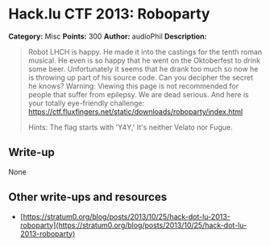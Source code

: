 # Hack.lu CTF 2013: Roboparty

**Category:** Misc
**Points:** 300
**Author:** audioPhil
**Description:**

> Robot LHCH is happy. He made it into the castings for the tenth roman musical. He even is so happy that he went on the Oktoberfest to drink some beer. Unfortunately it seems that he drank too much so now he is throwing up part of his source code. Can you decipher the secret he knows?
> Warning: Viewing this page is not recommended for people that suffer from epilepsy. We are dead serious.
> And here is your totally eye-friendly challenge: https://ctf.fluxfingers.net/static/downloads/roboparty/index.html
> 
> Hints:
> The flag starts with 'Y4Y,'
> It's neither Velato nor Fugue.

## Write-up

None

## Other write-ups and resources

* [https://stratum0.org/blog/posts/2013/10/25/hack-dot-lu-2013-roboparty](https://stratum0.org/blog/posts/2013/10/25/hack-dot-lu-2013-roboparty)
